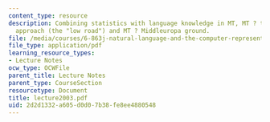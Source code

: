 ```yaml
---
content_type: resource
description: Combining statistics with language knowledge in MT, MT ? the statistical
  approach (the "low road") and MT ? Middleuropa ground.
file: /media/courses/6-863j-natural-language-and-the-computer-representation-of-knowledge-spring-2003/2d2d1332a605d0d07b38fe8ee4880548_lecture2003.pdf
file_type: application/pdf
learning_resource_types:
- Lecture Notes
ocw_type: OCWFile
parent_title: Lecture Notes
parent_type: CourseSection
resourcetype: Document
title: lecture2003.pdf
uid: 2d2d1332-a605-d0d0-7b38-fe8ee4880548
---
```

